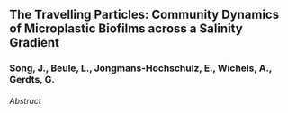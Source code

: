 ## The Travelling Particles: Community Dynamics of Microplastic Biofilms across a Salinity Gradient
### Song, J., Beule, L., Jongmans-Hochschulz, E., Wichels, A., Gerdts, G.

###### Abstract
